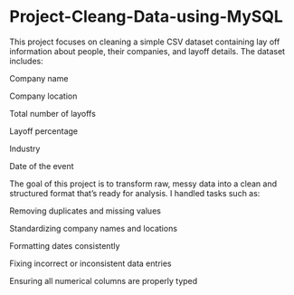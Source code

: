 # Project-Cleang-Data-using-MySQL

This project focuses on cleaning a simple CSV dataset containing lay off information about people, their companies, and layoff details. The dataset includes:

Company name

Company location

Total number of layoffs

Layoff percentage

Industry

Date of the event

The goal of this project is to transform raw, messy data into a clean and structured format that’s ready for analysis. I handled tasks such as:

Removing duplicates and missing values

Standardizing company names and locations

Formatting dates consistently

Fixing incorrect or inconsistent data entries

Ensuring all numerical columns are properly typed
